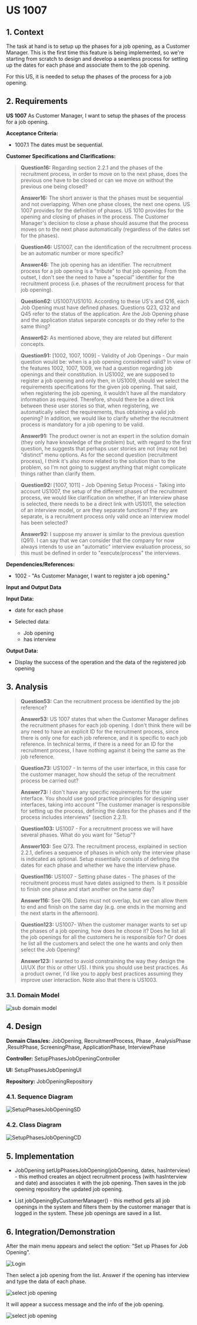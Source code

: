 # US 1007


## 1. Context

The task at hand is to setup up the phases for a job opening, as a Customer Manager.
This is the first time this feature is being implemented,
so we're starting from scratch to design and develop a seamless process for setting up the dates for each phase and associate them to the job opening.


For this US, it is needed to setup the phases of the process for a job opening.

## 2. Requirements


**US 1007**  As Customer Manager, I want to setup the phases of the process for a job opening.

**Acceptance Criteria:**

- 1007.1 The dates must be sequential.

**Customer Specifications and Clarifications:**
> **Question16:** Regarding section 2.2.1 and the phases of the recruitment process, in order to move on to the next phase, does the previous one have to be closed or can we move on without the previous one being closed?
> 
> **Answer16:** The short answer is that the phases must be sequential and not overlapping. When one phase closes, the next one opens. US 1007 provides for the definition of phases. US 1010 provides for the opening and closing of phases in the process. The Customer Manager's decision to close a phase should assume that the process moves on to the next phase automatically (regardless of the dates set for the phases).


> **Question46:** US1007, can the identification of the recruitment process be an automatic number or more specific?
>
> **Answer46:** The job opening has an identifier. The recruitment process for a job opening is a "tribute" to that job opening. From the outset, I don't see the need to have a "special" identifier for the recruitment process (i.e. phases of the recruitment process for that job opening).


> **Question62:** US1007/US1010. According to these US's and Q16, each Job Opening must have defined phases. Questions Q23, Q32 and Q45 refer to the status of the application. Are the Job Opening phase and the application status separate concepts or do they refer to the same thing?
> 
> **Answer62:** As mentioned above, they are related but different concepts.


> **Question91:** [1002, 1007, 1009] - Validity of Job Openings - Our main question would be: when is a job opening considered valid? In view of the features 1002, 1007, 1009, we had a question regarding job openings and their constitution. In US1002, we are supposed to register a job opening and only then, in US1009, should we select the requirements specifications for the given job opening. That said, when registering the job opening, it wouldn't have all the mandatory information as required. Therefore, should there be a direct link between these user stories so that, when registering, we automatically select the requirements, thus obtaining a valid job opening? In addition, we would like to clarify whether the recruitment process is mandatory for a job opening to be valid.
> 
> **Answer91:** The product owner is not an expert in the solution domain (they only have knowledge of the problem) but, with regard to the first question, he suggests that perhaps user stories are not (may not be) "distinct" menu options. As for the second question (recruitment process), I think it's also more related to the solution than to the problem, so I'm not going to suggest anything that might complicate things rather than clarify them.


> **Question92:** [1007, 1011] - Job Opening Setup Process - Taking into account US1007, the setup of the different phases of the recruitment process, we would like clarification on whether, if an Interview phase is selected, there needs to be a direct link with US1011, the selection of an interview model, or are they separate functions? If they are separate, is a recruitment process only valid once an interview model has been selected?
>
> **Answer92:** I suppose my answer is similar to the previous question (Q91). I can say that we can consider that the company for now always intends to use an "automatic" interview evaluation process, so this must be defined in order to "execute/process" the interviews.

**Dependencies/References:**

- 1002 - "As Customer Manager, I want to register a job opening."


**Input and Output Data**

**Input Data:**
  * date for each phase


* Selected data:
    * Job opening
    * has interview


**Output Data:**
* Display the success of the operation  and the data of the registered job opening



## 3. Analysis

> **Question53:** Can the recruitment process be identified by the job reference?
>
> **Answer53:** US 1007 states that when the Customer Manager defines the recruitment phases for each job opening. I don't think there will be any need to have an explicit ID for the recruitment process, since there is only one for each job reference, and it is specific to each job reference. In technical terms, if there is a need for an ID for the recruitment process, I have nothing against it being the same as the job reference.


> **Question73:** US1007 - In terms of the user interface, in this case for the customer manager, how should the setup of the recruitment process be carried out?
>
> **Answer73:** I don't have any specific requirements for the user interface. You should use good practice principles for designing user interfaces, taking into account "The customer manager is responsible for setting up the process, defining the dates for the phases and if the process includes interviews" (section 2.2.1).


> **Question103:** US1007 - For a recruitment process we will have several phases. What do you want for "Setup"?
> 
> **Answer103:** See Q73. The recruitment process, explained in section 2.2.1, defines a sequence of phases in which only the interview phase is indicated as optional. Setup essentially consists of defining the dates for each phase and whether we have the interview phase.


> **Question116:** US1007 - Setting phase dates - The phases of the recruitment process must have dates assigned to them. Is it possible to finish one phase and start another on the same day?
> 
> **Answer116:**  See Q16. Dates must not overlap, but we can allow them to end and finish on the same day (e.g. one ends in the morning and the next starts in the afternoon).

> **Question123:** US1007- When the customer manager wants to set up the phases of a job opening, how does he choose it? Does he list all the job openings for all the customers he is responsible for? Or does he list all the customers and select the one he wants and only then select the Job Opening?
> 
> **Answer123:** I wanted to avoid constraining the way they design the UI/UX (for this or other US). I think you should use best practices. As a product owner, I'd like you to apply best practices assuming they improve user interaction. Note also that there is US1003.


### 3.1. Domain Model

![sub domain model](us1007_sub_domain_model.svg)


## 4. Design

**Domain Class/es:** JobOpening, RecruitmentProcess, Phase , AnalysisPhase ,ResultPhase, ScreeningPhase, ApplicationPhase, InterviewPhase 

**Controller:** SetupPhasesJobOpeningController

**UI:** SetupPhasesJobOpeningUI

**Repository:**	JobOpeningRepository

### 4.1. Sequence Diagram

![SetupPhasesJobOpeningSD](SetupPhasesJobOpeningSD.svg "SetupPhasesJobOpeningSD")

### 4.2. Class Diagram

![SetupPhasesJobOpeningCD](SetupPhasesJobOpeningCD.svg "SetupPhasesJobOpeningCD")

[//]: # (### 4.3. Applied Patterns)

[//]: # ()
[//]: # (### 4.4. Tests)

[//]: # ()
[//]: # (Include here the main tests used to validate the functionality. Focus on how they relate to the acceptance criteria.)

[//]: # ()
[//]: # (**Test 1:** *Verifies that it is not possible to ...*)

[//]: # ()
[//]: # (**Refers to Acceptance Criteria:** G002.1)

[//]: # ()
[//]: # ()
[//]: # (```)

[//]: # (@Test&#40;expected = IllegalArgumentException.class&#41;)

[//]: # (public void ensureXxxxYyyy&#40;&#41; {)

[//]: # (	...)

[//]: # (})

[//]: # (````)

## 5. Implementation

* JobOpening setUpPhasesJobOpening(jobOpening, dates, hasInterview) - this method creates an object recruitment process (with hasInterview and date)
and associates it with the job opening. Then saves in the job opening repository the updated job opening. 

* List<JobOpening> jobOpeningByCustomerManager() - this method gets all job openings in the system and filters them by the customer manager that is logged in the system.
These job openings are saved in a list.


## 6. Integration/Demonstration

After the main menu appears and select the option: "Set up Phases for Job Opening".

![Login](SetUpPhases-1.png)


Then select a job opening from the list.
Answer if the opening has interview and type the data of each phase.

![select job opening](SetUpPhases-2.png)



It will appear a success message and the info of the job opening.

![select job opening](SetUpPhases-3.png)


[//]: # ()
[//]: # (## 7. Observations)

[//]: # ()
[//]: # (*This section should be used to include any content that does not fit any of the previous sections.*)

[//]: # ()
[//]: # (*The team should present here, for instance, a critical perspective on the developed work including the analysis of alternative solutions or related works*)

[//]: # ()
[//]: # (*The team should include in this section statements/references regarding third party works that were used in the development this work.*)
